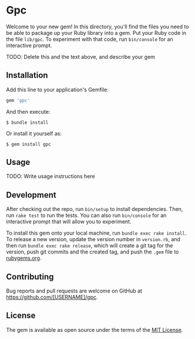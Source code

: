 # Gpc

Welcome to your new gem! In this directory, you'll find the files you need to be able to package up your Ruby library into a gem. Put your Ruby code in the file `lib/gpc`. To experiment with that code, run `bin/console` for an interactive prompt.

TODO: Delete this and the text above, and describe your gem

## Installation

Add this line to your application's Gemfile:

```ruby
gem 'gpc'
```

And then execute:

    $ bundle install

Or install it yourself as:

    $ gem install gpc

## Usage

TODO: Write usage instructions here

## Development

After checking out the repo, run `bin/setup` to install dependencies. Then, run `rake test` to run the tests. You can also run `bin/console` for an interactive prompt that will allow you to experiment.

To install this gem onto your local machine, run `bundle exec rake install`. To release a new version, update the version number in `version.rb`, and then run `bundle exec rake release`, which will create a git tag for the version, push git commits and the created tag, and push the `.gem` file to [rubygems.org](https://rubygems.org).

## Contributing

Bug reports and pull requests are welcome on GitHub at https://github.com/[USERNAME]/gpc.

## License

The gem is available as open source under the terms of the [MIT License](https://opensource.org/licenses/MIT).
